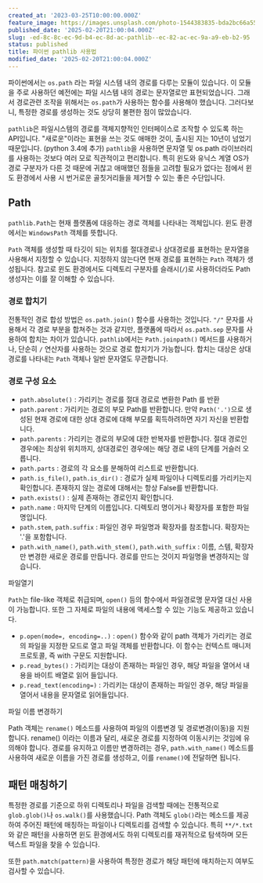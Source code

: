 ```yaml
---
created_at: '2023-03-25T10:00:00.000Z'
feature_image: https://images.unsplash.com/photo-1544383835-bda2bc66a55d?crop=entropy&cs=tinysrgb&fit=max&fm=jpg&ixid=M3wxMTc3M3wwfDF8c2VhcmNofDY1fHxmaWxlJTIwc3lzdGVtfGVufDB8fHx8MTczOTc3MzI0N3ww&ixlib=rb-4.0.3&q=80&w=2000
published_date: '2025-02-20T21:00:04.000Z'
slug: -ed-8c-8c-ec-9d-b4-ec-8d-ac-pathlib--ec-82-ac-ec-9a-a9-eb-b2-95
status: published
title: 파이썬 pathlib 사용법
modified_date: '2025-02-20T21:00:04.000Z'
---
```


파이썬에서는 `os.path` 라는 파일 시스템 내의 경로를 다루는 모듈이 있습니다. 이 모듈을 주로 사용하던 예전에는 파일 시스템 내의 경로는 문자열로만 표현되었습니다. 그래서 경로관련 조작을 위해서는 `os.path`가 사용하는 함수를 사용해야 했습니다. 그러다보니, 특정한 경로를 생성하는 것도 상당히 불편한 점이 많았습니다. 

`pathlib`은 파일시스템의 경로를 객체지향적인 인터페이스로 조작할 수 있도록 하는 API입니다. "새로운"이라는 표현을 쓰는 것도 애매한 것이, 출시된 지는 10년이 넘었기 때문입니다. (python 3.4에 추가) `pathlib`을 사용하면 문자열 및 os.path 라이브러리를 사용하는 것보다 여러 모로 직관적이고 편리합니다. 특히 윈도와 유닉스 계열 OS가 경로 구분자가 다른 것 때문에 귀찮고 애매했던 점들을 고려할 필요가 없다는 점에서 윈도 환경에서 사용 시 번거로운 골칫거리들을 제거할 수 있는 좋은 수단입니다. 

## Path

`pathlib.Path`는 현재 플랫폼에 대응하는 경로 객체를 나타내는 객체입니다. 윈도 환경에서는 `WindowsPath` 객체를 뜻합니다. 

`Path` 객체를 생성할 때 타깃이 되는 위치를 절대경로나 상대경로를 표현하는 문자열을 사용해서 지정할 수 있습니다. 지정하지 않는다면 현재 경로를 표현하는 `Path` 객체가 생성됩니다.  참고로 윈도 환경에서도 디렉토리 구분자를 슬래시(`/`)로 사용하더라도 Path 생성자는 이를 잘 이해할 수 있습니다. 

### 경로 합치기

전통적인 경로 합성 방법은 `os.path.join()` 함수를 사용하는 것입니다. `"/"` 문자를 사용해서 각 경로 부분을 합쳐주는 것과 같지만, 플랫폼에 따라서 `os.path.sep` 문자를 사용하여 합치는 차이가 있습니다. `pathlib`에서는 `Path.joinpath()` 메서드를 사용하거나, 단순히 `/` 연산자를 사용하는 것으로 경로 합치기가 가능합니다. 합치는 대상은 상대경로를 나타내는 `Path` 객체나 일반 문자열도 무관합니다. 

### 경로 구성 요소

* `path.absolute()` : 가리키는 경로를 절대 경로로 변환한 Path 를 반환
* `path.parent` : 가리키는 경로의 부모 Path를 반환합니다. 만약 `Path('.')`으로 생성된 현재 경로에 대한 상대 경로에 대해 부모를 획득하려하면 자기 자신을 반환합니다.
* `path.parents` : 가리키는 경로의 부모에 대한 반복자를 반환합니다. 절대 경로인 경우에는 최상위 위치까지, 상대경로인 경우에는 해당 경로 내의 단계를 거슬러 오릅니다. 
* `path.parts` : 경로의 각 요소를 분해하여 리스트로 반환합니다.
* `path.is_file()`, `path.is_dir()` : 경로가 실제 파일이나 디렉토리를 가리키는지 확인합니다. 존재하지 않는 경로에 대해서는 항상 False를 반환합니다. 
* `path.exists()` : 실제 존재하는 경로인지 확인합니다. 
* `path.name` : 마지막 단계의 이름입니다. 디렉토리 명이거나 확장자를 포함한 파일명입니다. 
* `path.stem`, `path.suffix` : 파일인 경우 파일명과 확장자를 참조합니다. 확장자는 '.'을 포함합니다.
*  `path.with_name()`, `path.with_stem()`, `path.with_suffix` : 이름, 스템, 확장자만 변경한 새로운 경로를 만듭니다. 경로를 만드는 것이지 파일명을 변경하지는 않습니다. 

파일열기

`Path`는 file-like 객체로 취급되며, `open()` 등의 함수에서 파일경로명 문자열 대신 사용이 가능합니다.  또한 그 자체로 파일의 내용에 액세스할 수 있는 기능도 제공하고 있습니다. 

- `p.open(mode=, encoding=..)` : `open()` 함수와 같이 path 객체가 가리키는 경로의 파일을 지정한 모드로 열고 파일 객체를 반환합니다. 이 함수는 컨텍스트 매니저 프로토콜, 즉 with 구문도 지원합니다. 
- `p.read_bytes()` : 가리키는 대상이 존재하는 파일인 경우, 해당 파일을 열어서 내용을 바이트 배열로 읽어 들입니다. 
- `p.read_text(encoding=)` : 가리키는 대상이 존재하는 파일인 경우, 해당 파일을 열어서 내용을 문자열로 읽어들입니다. 

파일 이름 변경하기

Path 객체는 `rename()` 메소드를 사용하여 파일의 이름변경 및 경로변경(이동)을 지원합니다. rename() 이라는 이름과 달리, 새로운 경로를 지정하여 이동시키는 것임에 유의해야 합니다.  경로를 유지하고 이름만 변경하려는 경우, `path.with_name()` 메소드를 사용하여 새로운 이름을 가진 경로를 생성하고, 이를 `rename()`에 전달하면 됩니다.

## 패턴 매칭하기

특정한 경로를 기준으로 하위 디렉토리나 파일을 검색할 때에는 전통적으로 `glob.glob()`나 `os.walk()`를 사용했습니다. Path 객체도 `glob()`라는 메소드를 제공하여 주어진 패턴에 매칭하는 파일이나 디렉토리를 검색할 수 있습니다. 특히 `**/*.txt` 와 같은 패턴을 사용하면 윈도 환경에서도 하위 디렉토리를 재귀적으로 탐색하며 모든 텍스트 파일을 찾을 수 있습니다. 

또한 `path.match(pattern)`을 사용하여 특정한 경로가 해당 패턴에 매치하는지 여부도 검사할 수 있습니다. 